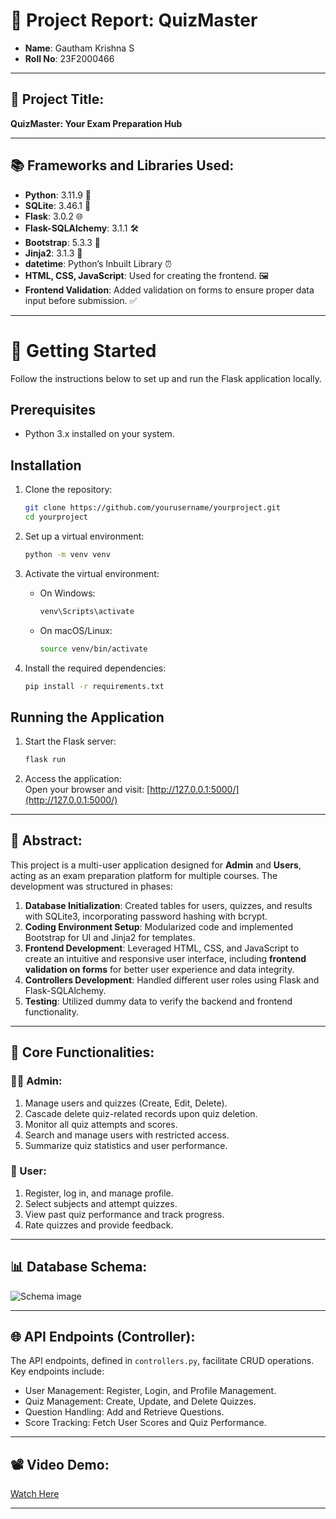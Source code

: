 # 📝 Project Report: QuizMaster

- **Name**: Gautham Krishna S
- **Roll No**: 23F2000466

---

## 🚀 Project Title:
**QuizMaster: Your Exam Preparation Hub**

---

## 📚 Frameworks and Libraries Used:
- **Python**: 3.11.9 🐍
- **SQLite**: 3.46.1 💾
- **Flask**: 3.0.2 🌐
- **Flask-SQLAlchemy**: 3.1.1 🛠️
- **Bootstrap**: 5.3.3 🎨
- **Jinja2**: 3.1.3 🔗
- **datetime**: Python’s Inbuilt Library ⏰
- **HTML, CSS, JavaScript**: Used for creating the frontend. 🖼️
- **Frontend Validation**: Added validation on forms to ensure proper data input before submission. ✅

---

# 🚀 Getting Started

Follow the instructions below to set up and run the Flask application locally.

## Prerequisites
- Python 3.x installed on your system.

## Installation

1. Clone the repository:
   ```bash
   git clone https://github.com/yourusername/yourproject.git
   cd yourproject
   ```

2. Set up a virtual environment:
   ```bash
   python -m venv venv
   ```

3. Activate the virtual environment:

   - On Windows:
     ```bash
     venv\Scripts\activate
     ```
   - On macOS/Linux:
     ```bash
     source venv/bin/activate
     ```

4. Install the required dependencies:
   ```bash
   pip install -r requirements.txt
   ```

## Running the Application

1. Start the Flask server:
   ```bash
   flask run
   ```

2. Access the application:  
   Open your browser and visit: [http://127.0.0.1:5000/](http://127.0.0.1:5000/)

---

## 📝 Abstract:
This project is a multi-user application designed for **Admin** and **Users**, acting as an exam preparation platform for multiple courses. The development was structured in phases:

1. **Database Initialization**: Created tables for users, quizzes, and results with SQLite3, incorporating password hashing with bcrypt.
2. **Coding Environment Setup**: Modularized code and implemented Bootstrap for UI and Jinja2 for templates.
3. **Frontend Development**: Leveraged HTML, CSS, and JavaScript to create an intuitive and responsive user interface, including **frontend validation on forms** for better user experience and data integrity.
4. **Controllers Development**: Handled different user roles using Flask and Flask-SQLAlchemy.
5. **Testing**: Utilized dummy data to verify the backend and frontend functionality.

---

## 🌟 Core Functionalities:

### 👨‍💼 Admin:
1. Manage users and quizzes (Create, Edit, Delete).
2. Cascade delete quiz-related records upon quiz deletion.
3. Monitor all quiz attempts and scores.
4. Search and manage users with restricted access.
5. Summarize quiz statistics and user performance.

### 🧍 User:
1. Register, log in, and manage profile.
2. Select subjects and attempt quizzes.
3. View past quiz performance and track progress.
4. Rate quizzes and provide feedback.

---

## 📊 Database Schema:
![Schema image](https://github.com/user-attachments/assets/8a328953-ce72-49b0-8801-4d611382f4f9)

---

## 🌐 API Endpoints (Controller):
The API endpoints, defined in `controllers.py`, facilitate CRUD operations. Key endpoints include:
- User Management: Register, Login, and Profile Management.
- Quiz Management: Create, Update, and Delete Quizzes.
- Question Handling: Add and Retrieve Questions.
- Score Tracking: Fetch User Scores and Quiz Performance.

---

## 📽️ Video Demo:
[Watch Here](https://drive.google.com/file/d/1Ugx-WuqCiKHpBV9PR4rEtNDhB-rKgHD9/view?usp=drive_link)

---

